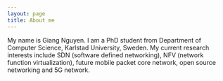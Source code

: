 ```yaml
---
layout: page
title: About me
---
```


My name is Giang Nguyen. I am a PhD student from Department of Computer Science, Karlstad University, Sweden. My current research interests include SDN (software defined networking), NFV (network function virtualization), future mobile packet core network, open source networking and 5G network.
